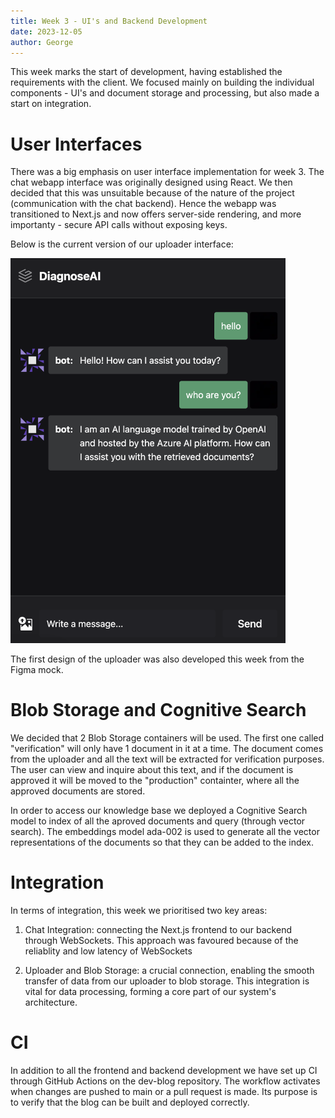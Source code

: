 ```yaml
---
title: Week 3 - UI's and Backend Development
date: 2023-12-05
author: George
---
```


This week marks the start of development, having established the requirements with the client. We focused mainly on building the individual components - UI's and document storage and processing, but also made a start on integration.

# User Interfaces

There was a big emphasis on user interface implementation for week 3. The chat webapp interface was originally designed using React. We then decided that this was unsuitable because of the nature of the project (communication with the chat backend). Hence the webapp was transitioned to Next.js and now offers server-side rendering, and more importanty - secure API calls without exposing keys.

Below is the current version of our uploader interface:

<img src="chat_webapp.png" alt="Image of the chat webapp" width=440>

The first design of the uploader was also developed this week from the Figma mock.

# Blob Storage and Cognitive Search

We decided that 2 Blob Storage containers will be used. The first one called "verification" will only have 1 document in it at a time. The document comes from the uploader and all the text will be extracted for verification purposes. The user can view and inquire about this text, and if the document is approved it will be moved to the "production" containter, where all the approved documents are stored.


In order to access our knowledge base we deployed a Cognitive Search model to index of all the aproved documents and query (through vector search). The embeddings model ada-002 is used to generate all the vector representations of the documents so that they can be added to the index.


# Integration
In terms of integration, this week we prioritised two key areas:

1. Chat Integration: connecting the Next.js frontend to our backend through WebSockets. This approach was favoured because of the reliablity and low latency of WebSockets

2. Uploader and Blob Storage: a crucial connection, enabling the smooth transfer of data from our uploader to blob storage. This integration is vital for data processing, forming a core part of our system's architecture.


# CI
In addition to all the frontend and backend development we have set up CI through GitHub Actions on the dev-blog repository.
The workflow activates when changes are pushed to main or a pull request is made. Its purpose is to verify that the blog can be built and deployed correctly.